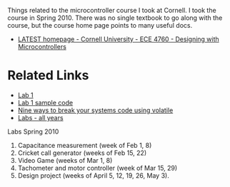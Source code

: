 Things related to the microcontroller course I took at Cornell. I took the
course in Spring 2010. There was no single textbook to go along with 
the course, but the course home page points to many useful docs.

* [LATEST homepage - Cornell University - ECE 4760 - Designing with Microcontrollers](http://people.ece.cornell.edu/land/courses/ece4760/)

# Related Links

* [Lab 1](http://people.ece.cornell.edu/land/courses/ece4760/labs/s2010/lab1.html)
* [Lab 1 sample code](http://people.ece.cornell.edu/land/courses/ece4760/labs/s2010/Sched1GCC644.c)
* [Nine ways to break your systems code using volatile](https://blog.regehr.org/archives/28)
* [Labs - all years](http://people.ece.cornell.edu/land/courses/ece4760/labs/oldlabs.html)

Labs Spring 2010
1. Capacitance measurement (week of Feb 1, 8)
2. Cricket call generator (weeks of Feb 15, 22)
3. Video Game (weeks of Mar 1, 8)
4. Tachometer and motor controller (week of Mar 15, 29)
5. Design project (weeks of April 5, 12, 19, 26, May 3).